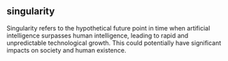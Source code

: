 ## singularity
Singularity refers to the hypothetical future point in time when artificial intelligence surpasses human intelligence, leading to rapid and unpredictable technological growth. This could potentially have significant impacts on society and human existence.

